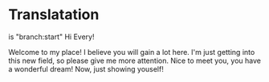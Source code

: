 # Translatation 
 is "branch:start"
Hi Every!

Welcome to my place! I believe you will gain a lot here. I'm just getting into this new field, so please give me more attention.
Nice to meet you, you have a wonderful dream! Now, just showing youself!
